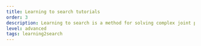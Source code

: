 ```yaml
---
title: Learning to search tutorials
order: 3
description: Learning to search is a method for solving complex joint prediction problems based on learning to search through a problem-defined search space.
level: advanced
tags: learning2search
---
```


